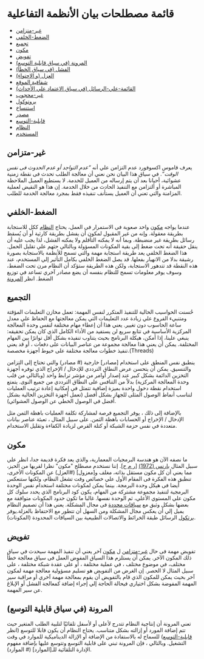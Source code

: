 # قائمة مصطلحات بيان الأنظمة التفاعلية

* [غير-متزامن](#غير-متزامن)
* [الضغط-الخلفي](#الضغط-الخلفي)
* [تجميع](#تجميع)
* [مكون](#مكون)
* [تفويض](#تفويض)
* [المرونة (في سياق قابلية التوسع)](#المرونة)
* [الفشل (في سياق الخطأ)](#الفشل)
* [العزل (و الاحتواء)](#العزل)
* [شفافية الموقع](#شفافية-الموقع)
* [القائمة-علي-الرسائل (في سياق الاعتماد علي الأحداث)](#القائمة-علي-الرسائل)
* [غير-محجوب](#غير-محجوب)
* [بروتوكول](#بروتوكول)
* [استنساخ](#استنساخ)
* [مصدر](#مصدر)
* [قابلية-التوسع](#قابلية-التوسع)
* [النظام](#النظام)
* [المستخدم](#المستخدم)


## <a name="غير-متزامن"></a>غير-متزامن
يعرف قاموس اكسوفورد عدم التزامن علي أنه _“عدم التواجد أو عدم الحدوث فى نفس الوقت”_. في سياق هذا البيان نحن نعني أن معالجة الطلب تحدث فى نقطة زمنية عشوائية، أحيانا بعد أن يتم إرساله من العميل للخدمة. لا يستطيع العميل الملاحظة المباشرة أو ألتزامن مع التنفيذ الحادث من خلال الخدمة. إن هذا هو النقيض لعملية المزامنة والتي تعني أن العميل يستأنف تنفيذه فقط بمجرد معالجة الخدمة للطلب.

## <a name="الضغط-الخلفي"></a>الضغط-الخلفي
عندما يواجه [مكون](#مكون) واحد صعوبة فى الاستمرار فى العمل، يحتاج [النظام](#النظام) ككل للاستجابة بطريقة معقولة. وإنه من غير المقبول لمكون أن يفشل بطريقة كارثية أو أن يُسقط رسائل بطريقة غير منضبطة. وبما أنه لا يمكنه التأقلم ولا يمكنه الفشل، لذا يجب عليه أن ينقل حقيقة أنه تحت ضغط إلى بقية المكونات المسؤولة وبالتالي حثهم علي تقليل الحمل. هذا الضغط الخلفي يعد طريقة استجابة مهمة والتي تسمح للأنظمة بالاستجابة بصورة رشيقة بدلا من الانهيار بفعلها. قد يصل الضغط الخلفي بكامل التأثير إلي المستخدم، عند هذه النقطة قد تتدهور الاستجابة، ولكن هذه الطريقة ستؤكد أن النظام مرن تحت الضغط، وسوف يوفر معلومات تسمح للنظام بنفسه أن يضع مصادر آخري  تساعد في توزيع الضغط. انظر [المرونة](#المرونة)

## <a name="التجميع"></a>التجميع
حُسنت الحواسيب الحالية للتنفيذ المتكرر لنفس المهمة: تعمل مخازن التعليمات المؤقتة ومتنبيء الفروع علي زيادة عدد التعليمات التي يمكن معالجتها مع الحفاظ علي معدل ساعة الحاسوب دون تغيير. يعني هذا أن إعطاء مهام مختلفة لنفس  وحدة المعالجة المركزية الأساسية في تتابع سريع لن يستفيد من الأداء الكامل الذي كان يمكن تحقيقه: ينبغي علينا، إذا أمكن، هيكلة البرنامج بحيث يتناوب تنفيذه بشكل أقل تواترًا بين المهام المختلفة. يمكن أن يعني هذا معالجة مجموعة من عناصر البيانات على دفعات ، أو قد يعني تنفيذ خطوات معالجة مختلفة على خيوط أجهزة مخصصة.(Threads)

ينطبق نفس المنطق على استخدام [مصادر] خارجية (# مصادر) والتي تحتاج إلى التزامن والتنسيق. يمكن أن يتحسن عرض النطاق الترددي للإدخال / الإخراج الذي توفره أجهزة التخزين الدائمة بشكل كبير عند إصدار أوامر من مؤشر ترابط واحد (وبالتالي من قلب وحدة المعالجة المركزية) بدلاً من التنافس على النطاق الترددي من جميع النوى. يتمتع استخدام نقطة دخول واحدة بميزة إضافية تتمثل في إمكانية إعادة ترتيب العمليات لتناسب أنماط الوصول المثلى للجهاز بشكل أفضل (تعمل أجهزة التخزين الحالية بشكل أفضل في الوصول الخطي عن الوصول العشوائي).

بالإضافة إلى ذلك ، يوفر التجميع فرصة لمشاركة تكلفة العمليات باهظة الثمن مثل الإدخال / الإخراج أو الحسابات باهظة الثمن. على سبيل المثال ، تعبئة عناصر بيانات متعددة في نفس حزمة الشبكة أو كتلة القرص لزيادة الكفاءة وتقليل الاستخدام.

## <a name="مكون"></a>مكون
ما نصفه الآن هو هندسة البرمجيات المعمارية، والذي يعد فكرة قديمة جدا، انظر علي سبيل المثال [بارنس (1972)](https://www.win.tue.nl/~wstomv/edu/2ip30/references/criteria_for_modularization.pdf) [[ر م ح](https://dl.acm.org/citation.cfm?id=361623)]. إننا نستخدم مصطلح "مكون" نظرا لقربها من الحيز، مما يعني أن كل مكون مستقل بذاته، مغلف و[معزول] (#العزل) عن المكونات الأخرى، تنطبق هذه الفكرة فى المقام الأول علي خصائص وقت تشغل النظام، ولكنها ستنعكس أيضا فى هيكل وحدة البرمجة. بينما يمكن لمكونات مختلفة استخدام نفس الوحدة البرمجية لتنفيذ مجموعة مشتركة من المهام، يكون كود البرنامج الذي يحدد سلوك كل مكون علي المستوي الأعلي، ثم الوحدة نفسها. غالبا ما تكون حدود المكونات متوافقة مع بعضها بشكل وثيق مع [سياقات محددة](http://martinfowler.com/bliki/BoundedContext.html) فى مجال المشكلة. يعني هذا أن تصميم النظام يميل إلي أن يعكس مجال المشكلة ومن السهل أن تتطور مع الاحتفاظ بالعزلة.يوفر [برتكول](#برتكول) الرسائل طبقة الخرائط والاتصالات الطبيعية بين السياقات المحدودة (المكونات).

## <a name="تفويض"></a>تفويض
تفويض مهمة فى حال [غير-متزامن](#غير-متزامن)
ل [مكون](#مكون) آخر يعني أن تنفيذ المهمة سيحدث في سياق ذلك المكون الآخر. يمكن أن يستلزم هذا السياق المفوض العمل فى سياق معالجة خطأ مختلف، في موضوع مختلف ، في عملية مختلفة ، أو على عقدة شبكة مختلفة ، على سبيل المثال لا الحصر.
إن الغرض من التفويض هو تسليم مسؤولية معالجة مهمة لمكون آخر بحيث يمكن للمكون الذي قام بالتفويض أن يقوم بمعالجة مهمة آخري أو مراقبة سير المهمة المفوضة بشكل اختياري فيحالة الحاجة إلي إجراء إضافة كمعالجة الفشل أو الإبلاغ عن سير المهمة.

## <a name="المرونة"></a>المرونة (في سياق قابلية التوسع)
تعني المرونة أن إنتاجية النظام تتدرج لأعلى أو لأسفل تلقائيًا لتلبية الطلب المتغير حيث تتم إضافة المورد أو إزالته بشكل متناسب. يحتاج النظام أن يكون قابلا للتوسع (انظر [قابلية-التوسع](#قابلية-التوسع)) للسماح له بالاستفادة من الإضافة أو الإزالة الديناميكية للموارد في وقت التشغيل. وبالتالي ، فإن المرونة تبني على قابلية التوسع وتتوسع عليها بإضافة مفهوم الإدارة التلقائية للـ[الموارد] (# الموارد).